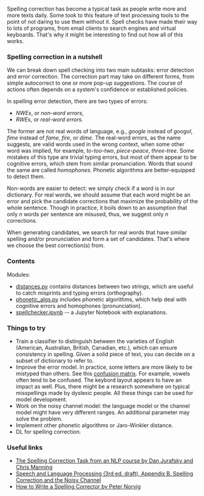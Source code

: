Spelling correction has become a typical task as people write more and more texts daily. Some took to this feature of text processing tools to the point of not daring to use them without it. Spell checks have made their way to lots of programs, from email clients to search engines and virtual keyboards. That's why it might be interesting to find out how all of this works.

### Spelling correction in a nutshell

We can break down spell checking into two main subtasks: error detection and error correction. The correction part may take on different forms, from simple autocorrect to one or more pop-up suggestions. The course of actions often depends on a system's confidence or established policies.

In spelling error detection, there are two types of errors:

- *NWEs*, or *non-word errors*, 
- *RWEs*, or *real-word errors*.

The former are not real words of language, e.g., *google* instead of *googol*, *fime* instead of *fame*, *fire*, or *dime*. The real-word errors, as the name suggests, are valid words used in the wrong context, when some other word was implied, for example, *to-too-two*, *piece-peace*, *three-tree*. Some mistakes of this type are trivial typing errors, but most of them appear to be cognitive errors, which stem from similar pronunciation. Words that sound the same are called *homophones*. Phonetic algorithms are better-equipped to detect them.

Non-words are easier to detect: we simply check if a word is in our dictionary. For real words, we should assume that each word might be an error and pick the candidate corrections that maximize the probability of the whole sentence. Though in practice, it boils down to an assumption that only *n* words per sentence are misused, thus, we suggest only *n* corrections.

When generating candidates, we search for real words that have similar spelling and/or pronunciation and form a set of candidates. That's where we choose the best correction(s) from.

### Contents

Modules:
- [distances.py](https://github.com/onuf/spellchecker/blob/master/distances.py) contains distances between two strings, which are useful to catch misprints and typing errors (orthography).
- [phonetic_algs.py](https://github.com/onuf/spellchecker/blob/master/phonetic_algs.py) includes phonetic algorithms, which help deal with cognitive errors and homophones (pronunciation).
- [spellchecker.ipynb](https://github.com/onuf/spellchecker/blob/master/spellchecker.ipynb) -- a Jupyter Notebook with explanations.

### Things to try

- Train a classifier to distinguish between the varieties of English (American, Australian, British, Canadian, etc.), which can ensure consistency in spelling. Given a solid piece of text, you can decide on a subset of dictionary to refer to.
- Improve the error model. In practice, some letters are more likely to be mistyped than others. See this [confusion matrix](https://web.stanford.edu/class/cs124/lec/spelling.pdf#page=22). For example, vowels often tend to be confused. The keybord layout appears to have an impact as well. Plus, there might be a research somewhere on typical misspellings made by dyslexic people. All these things can be used for model development.
- Work on the noisy channel model: the language model or the channel model might have very different ranges. An additional parameter may solve the problem.
- Implement other phonetic algorithms or Jaro-Winkler distance.
- DL for spelling correction.

### Useful links

- [The Spelling Correction Task from an NLP course by Dan Jurafsky and Chris Manning](https://youtu.be/tD3Fp-dc0gs)
- [Speech and Language Processing (3rd ed. draft), Appendix B. 	Spelling Correction and the Noisy Channel](https://web.stanford.edu/~jurafsky/slp3/B.pdf)
- [How to Write a Spelling Corrector by Peter Norvig](https://norvig.com/spell-correct.html)
